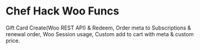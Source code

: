 # Chef Hack Woo Funcs
 Gift Card Create(Woo REST API) & Redeem, Order meta to Subscriptions & renewal order, Woo Session usage, Custom add to cart with meta & custom price.
